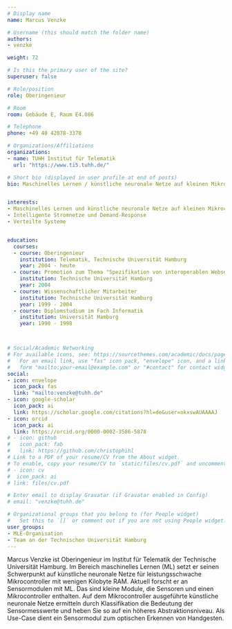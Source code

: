 ```yaml
---
# Display name
name: Marcus Venzke

# Username (this should match the folder name)
authors:
- venzke

weight: 72

# Is this the primary user of the site?
superuser: false

# Role/position
role: Oberingenieur

# Room
room: Gebäude E, Raum E4.086

# Telephone
phone: +49 40 42878-3378

# Organizations/Affiliations
organizations:
- name: TUHH Institut für Telematik
  url: "https://www.ti5.tuhh.de/"

# Short bio (displayed in user profile at end of posts)
bio: Maschinelles Lernen / künstliche neuronale Netze auf kleinen Mikrocontrollern


interests:
- Maschinelles Lernen und künstliche neuronale Netze auf kleinen Mikrocontrollern
- Intelligente Stromnetze und Demand-Response
- Verteilte Systeme


education:
  courses:
  - course: Oberingenieur 
    institution: Telematik, Technische Universität Hamburg
    year: 2004 - heute
  - course: Promotion zum Thema "Spezifikation von interoperablen Webservices mit XQuery"
    institution: Technische Universität Hamburg
    year: 2004
  - course: Wissenschaftlicher Mitarbeiter 
    institution: Technische Universität Hamburg
    year: 1999 - 2004
  - course: Diplomstudium im Fach Informatik 
    institution: Universität Hamburg
    year: 1990 - 1998 



# Social/Academic Networking
# For available icons, see: https://sourcethemes.com/academic/docs/page-builder/#icons
#   For an email link, use "fas" icon pack, "envelope" icon, and a link in the
#   form "mailto:your-email@example.com" or "#contact" for contact widget.
social:
- icon: envelope
  icon_pack: fas
  link: "mailto:venzke@tuhh.de"
- icon: google-scholar
  icon_pack: ai
  link: https://scholar.google.com/citations?hl=de&user=nkxswAUAAAAJ
- icon: orcid
  icon_pack: ai
  link: https://orcid.org/0000-0002-3586-5878
# - icon: github
#   icon_pack: fab
#   link: https://github.com/christophihl
# Link to a PDF of your resume/CV from the About widget.
# To enable, copy your resume/CV to `static/files/cv.pdf` and uncomment the lines below.
# - icon: cv
#  icon_pack: ai
# link: files/cv.pdf

# Enter email to display Gravatar (if Gravatar enabled in Config)
# email: "venzke@tuhh.de"

# Organizational groups that you belong to (for People widget)
#   Set this to `[]` or comment out if you are not using People widget.
user_groups:
- MLE-Organisation
- Team an der Technischen Universität Hamburg
---
```


Marcus Venzke ist Oberingenieur im Institut für Telematik der Technische Universität Hamburg. Im Bereich maschinelles Lernen (ML) setzt er seinen Schwerpunkt auf künstliche neuronale Netze für leistungsschwache Mikrocontroller mit wenigen Kilobyte RAM. Aktuell forscht er an Sensormodulen mit ML. Das sind kleine Module, die Sensoren und einen Mikrocontroller enthalten. Auf dem Mikrocontroller ausgeführte künstliche neuronale Netze ermitteln durch Klassifikation die Bedeutung der Sensormesswerte und heben Sie so auf ein höheres Abstraktionsniveau. Als Use-Case dient ein Sensormodul zum optischen Erkennen von Handgesten. 



